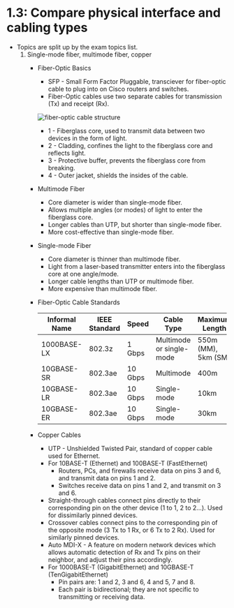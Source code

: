 # 1.3: Compare physical interface and cabling types

* Topics are split up by the exam topics list.
    1. Single-mode fiber, multimode fiber, copper
        * Fiber-Optic Basics
            * SFP - Small Form Factor Pluggable, transciever for fiber-optic cable to plug into on Cisco routers and switches.
            * Fiber-Optic cables use two separate cables for transmission (Tx) and receipt (Rx).
            
            ![fiber-optic cable structure](https://upload.wikimedia.org/wikipedia/commons/thumb/8/84/Singlemode_fibre_structure.svg/220px-Singlemode_fibre_structure.svg.png)
            
            * 1 - Fiberglass core, used to transmit data between two devices in the form of light.
            * 2 - Cladding, confines the light to the fiberglass core and reflects light.
            * 3 - Protective buffer, prevents the fiberglass core from breaking.
            * 4 - Outer jacket, shields the insides of the cable.
        * Multimode Fiber
            * Core diameter is wider than single-mode fiber.
            * Allows multiple angles (or modes) of light to enter the fiberglass core.
            * Longer cables than UTP, but shorter than single-mode fiber.
            * More cost-effective than single-mode fiber.
        * Single-mode Fiber
            * Core diameter is thinner than multimode fiber.
            * Light from a laser-based transmitter enters into the fiberglass core at one angle/mode.
            * Longer cable lengths than UTP or multimode fiber.
            * More expensive than multimode fiber.
        
        * Fiber-Optic Cable Standards

            | Informal Name | IEEE Standard | Speed | Cable Type | Maximum Length |
            |---------------|---------------|-------|------------|----------------|
            |1000BASE-LX    |802.3z         |1 Gbps |Multimode or single-mode|550m (MM), 5km (SM)|
            |10GBASE-SR     |802.3ae        |10 Gbps|Multimode   |400m            |
            |10GBASE-LR     |802.3ae        |10 Gbps|Single-mode |10km            |
            |10GBASE-ER     |802.3ae        |10 Gbps|Single-mode |30km            |
        
        * Copper Cables
            * UTP - Unshielded Twisted Pair, standard of copper cable used for Ethernet.
            * For 10BASE-T (Ethernet) and 100BASE-T (FastEthernet)
                - Routers, PCs, and firewalls receive data on pins 3 and 6, and transmit data on pins 1 and 2.
                - Switches receive data on pins 1 and 2, and transmit on 3 and 6.
            * Straight-through cables connect pins directly to their corresponding pin on the other device (1 to 1, 2 to 2...). Used for dissimilarly pinned devices.
            * Crossover cables connect pins to the corresponding pin of the opposite mode (3 Tx to 1 Rx, or 6 Tx to 2 Rx). Used for similarly pinned devices.
            * Auto MDI-X - A feature on modern network devices which allows automatic detection of Rx and Tx pins on their neighbor, and adjust their pins accordingly.
            * For 1000BASE-T (GigabitEthernet) and 10GBASE-T (TenGigabitEthernet)
                - Pin pairs are: 1 and 2, 3 and 6, 4 and 5, 7 and 8.
                - Each pair is bidirectional; they are not specific to transmitting or receiving data.